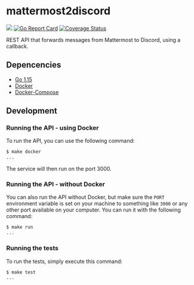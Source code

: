 # mattermost2discord

[![](https://github.com/cguertin14/advent-of-code-2020/workflows/CI/badge.svg)](https://github.com/ClubCedille/mattermost2discord/actions)
[![Go Report Card](https://goreportcard.com/badge/github.com/ClubCedille/mattermost2discord)](https://goreportcard.com/report/github.com/ClubCedille/mattermost2discord)
[![Coverage Status](https://coveralls.io/repos/github.com/ClubCedille/mattermost2discord/badge.svg?branch=main)](https://coveralls.io/github.com/ClubCedille/mattermost2discord?branch=main)

REST API that forwards messages from Mattermost to Discord, using a callback.

## Depencencies

* [Go 1.15](https://golang.org/dl/)
* [Docker](https://docs.docker.com/get-docker/)
* [Docker-Compose](https://docs.docker.com/compose/install/)

## Development

### Running the API - using Docker

To run the API, you can use the following command:
```bash
$ make docker
...
```

The service will then run on the port 3000.

### Running the API - without Docker

You can also run the API without Docker, but make sure the `PORT` environment variable is set on your machine to something like `3000` or any other port available on your computer. You can run it with the following command:
```bash
$ make run
...
```

### Running the tests

To run the tests, simply execute this command:
```bash
$ make test
...
```
